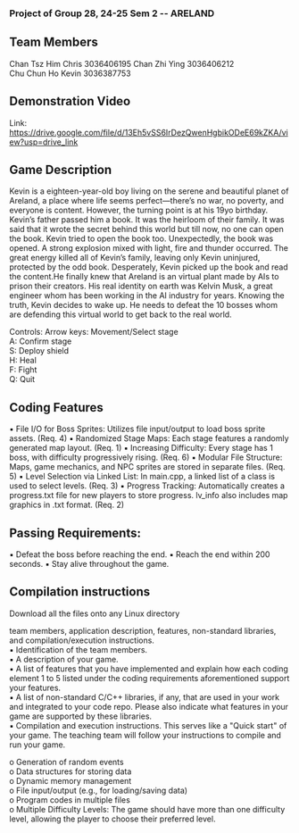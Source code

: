 ### Project of Group 28, 24-25 Sem 2 -- ARELAND

## Team Members
  Chan Tsz Him Chris  3036406195
  Chan Zhi Ying  3036406212  
  Chu Chun Ho Kevin  3036387753  

## Demonstration Video
  Link: https://drive.google.com/file/d/13Eh5vSS6IrDezQwenHgbikODeE69kZKA/view?usp=drive_link  

## Game Description
  Kevin is a eighteen-year-old boy living on the serene and beautiful planet of Areland, a place where life seems perfect—there’s no war, no poverty, and everyone is content.  However, the turning point is at his 19yo birthday. Kevin’s father passed him a book. It was the heirloom of their family. It was said that it wrote the secret behind this world but till now, no one can open the book. Kevin tried to open the book too. Unexpectedly, the book was opened. A strong explosion mixed with light, fire and thunder occurred. The great energy killed all of Kevin’s family, leaving only Kevin uninjured, protected by the odd book. Desperately, Kevin picked up the book and read the content.He finally knew that Areland is an virtual plant made by AIs to prison their creators. His real identity on earth was Kelvin Musk, a great engineer whom has been working in the AI industry for years. Knowing the truth, Kevin decides to wake up. He needs to defeat the 10 bosses whom are defending this virtual world to get back to the real world.  
    
  Controls:
  Arrow keys: Movement/Select stage  
  A: Confirm stage  
  S: Deploy shield  
  H: Heal  
  F: Fight  
  Q: Quit  
 

## Coding Features
▪ File I/O for Boss Sprites: Utilizes file input/output to load boss sprite assets. (Req. 4)
▪ Randomized Stage Maps: Each stage features a randomly generated map layout. (Req. 1)
▪ Increasing Difficulty: Every stage has 1 boss, with difficulty progressively rising. (Req. 6)
▪ Modular File Structure: Maps, game mechanics, and NPC sprites are stored in separate files. (Req. 5)
▪ Level Selection via Linked List: In main.cpp, a linked list of a class is used to select levels. (Req. 3)
▪ Progress Tracking: Automatically creates a progress.txt file for new players to store progress. lv_info also includes map graphics in .txt format. (Req. 2)

## Passing Requirements:
▪ Defeat the boss before reaching the end.
▪ Reach the end within 200 seconds.
▪ Stay alive throughout the game.

## Compilation instructions  
  Download all the files onto any Linux directory
  
team members, application description, features, non-standard libraries, and compilation/execution instructions.  
▪ Identification of the team members.  
▪ A description of your game.   
▪ A list of features that you have implemented and explain how each coding element 1 to 5 listed under the coding requirements aforementioned support your features.   
▪ A list of non-standard C/C++ libraries, if any, that are used in your work and integrated to your code repo. Please also indicate what features in your game are supported by these libraries.   
▪ Compilation and execution instructions. This serves like a "Quick start" of your game. The teaching team will follow your instructions to compile and run your game.   

o Generation of random events   
o Data structures for storing data   
o Dynamic memory management   
o File input/output (e.g., for loading/saving data)   
o Program codes in multiple files   
o Multiple Difficulty Levels: The game should have more than one difficulty level, allowing the player to choose their preferred level.  
